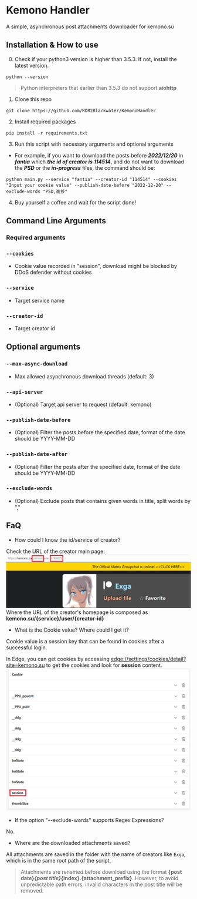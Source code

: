 # Kemono Handler
A simple, asynchronous post attachments downloader for kemono.su

## Installation & How to use
0. Check if your python3 version is higher than 3.5.3. If not, install the latest version.
```shell
python --version
```
> Python interpreters that earlier than 3.5.3 do not support **aiohttp**
1. Clone this repo
```shell
git clone https://github.com/RDR2Blackwater/KemonoHandler
```
2. Install required packages
```shell
pip install -r requirements.txt
```
3. Run this script with necessary arguments and optional arguments
* For example, if you want to download the posts before ***2022/12/20*** in ***fantia*** which ***the id of creator is 114514***, and do not want to download the ***PSD*** or the ***in-progress*** files, the command should be:
```shell
python main.py --service "fantia" --creator-id "114514" --cookies "Input your cookie value" --publish-date-before "2022-12-20" --exclude-words "PSD,進捗"
```
4. Buy yourself a coffee and wait for the script done!

## Command Line Arguments

### Required arguments

### `--cookies`
- Cookie value recorded in "session", download might be blocked by DDoS defender without cookies

### `--service`
- Target service name

### `--creator-id`
- Target creator id

## Optional arguments

### `--max-async-download`
- Max allowed asynchronous download threads (default: 3)

### `--api-server`
- (Optional) Target api server to request (default: kemono)

### `--publish-date-before`
- (Optional) Filter the posts before the specified date, format of the date should be YYYY-MM-DD

### `--publish-date-after`
- (Optional) Filter the posts after the specified date, format of the date should be YYYY-MM-DD

### `--exclude-words`
- (Optional) Exclude posts that contains given words in title, split words by ","


## FaQ
* How could I know the id/service of creator?

Check the URL of the creator main page:
![img](readme_pics/1.png)
Where the URL of the creator's homepage is composed as **kemono.su/{service}/user/{creator-id}**

* What is the Cookie value? Where could I get it?

Cookie value is a session key that can be found in cookies after a successful login. 

In Edge, you can get cookies by accessing <edge://settings/cookies/detail?site=kemono.su> to get the cookies and look for **session** content.
![img](readme_pics/2.png)

* If the option "--exclude-words" supports Regex Expressions?

No.

* Where are the downloaded attachments saved?

All attachments are saved in the folder with the name of creators like `Exga`, which is in the same root path of the script.

> Attachments are renamed before download using the format **{post date}_{post title}_{index}.{attachment_prefix}**. However, to avoid unpredictable path errors, invalid characters in the post title will be removed.
